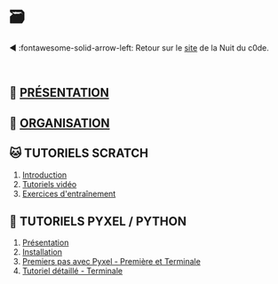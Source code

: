 # 🗃️

◀️ :fontawesome-solid-arrow-left: Retour sur le [site](https://www.nuitducode.net/) de la Nuit du c0de.

<br />

## 📑 [PRÉSENTATION](01-presentation/)

## 🧩 [ORGANISATION](02-organisation/)


## 🐱 TUTORIELS SCRATCH
1. [Introduction](SCRATCH/01-introduction/)
2. [Tutoriels vidéo](SCRATCH/02-videos/)
3. [Exercices d'entraînement](SCRATCH/03-entrainements/)

## 🐍 TUTORIELS PYXEL / PYTHON
1. [Présentation](PYTHON/01-presentation/)
2. [Installation](PYTHON/02-installation/)
3. [Premiers pas avec Pyxel - Première et Terminale](PYTHON/Premiers%20pas%20avec%20Pyxel%20-%20Première%20et%20Terminale/Tutoriel-01/)
4. [Tutoriel détaillé - Terminale](PYTHON/Tutoriel%20détaillé%20-%20Terminale/Créer%20une%20application%20Pyxel/)
